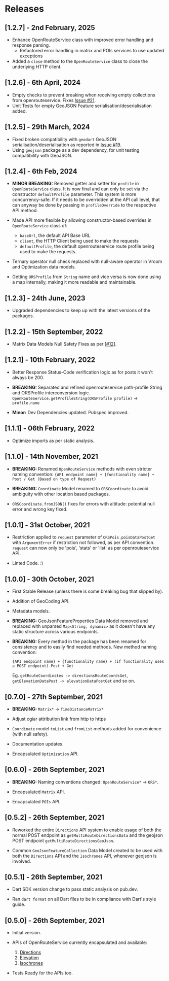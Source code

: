 # Releases

## [1.2.7] - 2nd February, 2025

- Enhance OpenRouteService class with improved error handling and response parsing.
  - Refactored error handling in matrix and POIs services to use updated exceptions
- Added a `close` method to the `OpenRouteService` class to close the underlying HTTP client.

## [1.2.6] - 6th April, 2024

- Empty checks to prevent breaking when receiving empty collections from openrouteservice. Fixes [Issue #21](https://github.com/Dhi13man/open_route_service/issues/21).
- Unit Tests for empty GeoJSON Feature serialisation/deserialisation added.

## [1.2.5] - 29th March, 2024

- Fixed broken compatibility with `geodart` GeoJSON serialisation/deserialisation as reported in [Issue #19](https://github.com/Dhi13man/open_route_service/issues/19).
- Using `geojson` package as a dev dependency, for unit testing compatibility with GeoJSON.

## [1.2.4] - 6th Feb, 2024

- **MINOR BREAKING:** Removed getter and setter for `profile` in `OpenRouteService` class. It is now final and can only be set via the constructor `defaultProfile` parameter. This system is more concurrency-safe. If it needs to be overridden at the API call level, that can anyway be done by passing in `profileOverride` to the respective API method.

- Made API more flexible by allowing constructor-based overrides in `OpenRouteService` class of:
  - `baseUrl`, the default API Base URL
  - `client`, the HTTP Client being used to make the requests
  - `defaultProfile`, the default openrouteservice route profile being used to make the requests.

- Ternary operator null check replaced with null-aware operator in Vroom and Optimization data models.

- Getting `ORSProfile` from `String` name and vice versa is now done using a map internally, making it more readable and maintainable.

## [1.2.3] - 24th June, 2023

- Upgraded dependencies to keep up with the latest versions of the packages.

## [1.2.2] - 15th September, 2022

- Matrix Data Models Null Safety Fixes as per [[#12](https://github.com/Dhi13man/open_route_service/issues/12)].

## [1.2.1] - 10th February, 2022

- Better Response Status-Code verification logic as for posts it won't always be 200.

- **BREAKING:** Separated and refined openrouteservice path-profile String and ORSProfile interconversion logic.
  `OpenRouteService.getProfileString(ORSProfile profile)` -> `profile.name`

- **Minor:** Dev Dependencies updated. Pubspec improved.

## [1.1.1] - 06th February, 2022

- Optimize imports as per static analysis.

## [1.1.0] - 14th November, 2021

- **BREAKING:** Renamed `OpenRouteService` methods with even stricter naming convention:
    ```{API endpoint name} + {functionality name} + Post / Get (Based on type of Request)```

- **BREAKING:** `Coordinate` Model renamed to `ORSCoordinate` to avoid ambiguity with other location based packages.

- `ORSCoordinate.fromJSON()` fixes for errors with altitude: potential null error and wrong key fixed.

## [1.0.1] - 31st October, 2021

- Restriction applied to `request` parameter of `ORSPois.poisDataPostGet` with `ArgumentError` if restriction not followed, as per API convention. `request` can now only be 'pois', 'stats' or 'list' as per openrouteservice API.

- Linted Code. :)

## [1.0.0] - 30th October, 2021

- First Stable Release (unless there is some breaking bug that slipped by).

- Addition of GeoCoding API.

- Metadata models.

- **BREAKING:** GeoJsonFeatureProperties Data Model removed and replaced with unparsed `Map<String, dynamic>` as it doesn't have any static structure across various endpoints.

- **BREAKING:** Every method in the package has been renamed for consistency and to easily find needed methods. New method naming convention:

  ```{API endpoint name} + {functionality name} + (if functionality uses a POST endpoint) Post + Get```

  Eg. `getRouteCoordinates -> directionsRouteCoordsGet`, `getElevationDataPost -> elevationDataPostGet` and so on.

## [0.7.0] - 27th September, 2021

- **BREAKING:** `Matrix*` -> `TimeDistanceMatrix*`

- Adjust cgiar attribution link from http to https

- `Coordinate` model `toList` and `fromList` methods added for convenience (with null safety).

- Documentation updates.

- Encapsulated `Optimization` API.

## [0.6.0] - 26th September, 2021

- **BREAKING:** Naming conventions changed: `OpenRouteService*` -> `ORS*`.

- Encapsulated `Matrix` API.

- Encapsulated `POIs` API.

## [0.5.2] - 26th September, 2021

- Reworked the entire `Directions` API system to enable usage of both the normal POST endpoint as `getMultiRouteDirectionsData` and the geojson POST endpoint `getMultiRouteDirectionsGeoJson`.

- Common `GeoJsonFeatureCollection` Data Model created to be used with both the `Directions` API and the `Isochrones` API, whenever geojson is involved.

## [0.5.1] - 26th September, 2021

- Dart SDK version change to pass static analysis on pub.dev.

- Ran `dart format` on all Dart files to be in compliance with Dart's style guide.

## [0.5.0] - 26th September, 2021

- Initial version.

- APIs of OpenRouteService currently encapsulated and available:
  1. [Directions](https://openrouteservice.org/dev/#/api-docs/v2/directions/)
  2. [Elevation](https://openrouteservice.org/dev/#/api-docs/elevation/)
  3. [Isochrones](https://openrouteservice.org/dev/#/api-docs/v2/isochrones/)

- Tests Ready for the APIs too.
